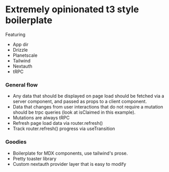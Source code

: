 # Extremely opinionated t3 style boilerplate

Featuring
- App dir
- Drizzle
- Planetscale
- Tailwind
- Nextauth
- tRPC

### General flow

- Any data that should be displayed on page load should be fetched via a server component, and passed as props to a client component.
- Data that changes from user interactions that do not require a mutation should be trpc queries (look at isClaimed in this example).
- Mutations are always tRPC
- Refresh page load data via router.refresh()
- Track router.refresh() progress via useTransition

### Goodies

- Boilerplate for MDX components, use tailwind's prose.
- Pretty toaster library
- Custom nextauth provider layer that is easy to modify

